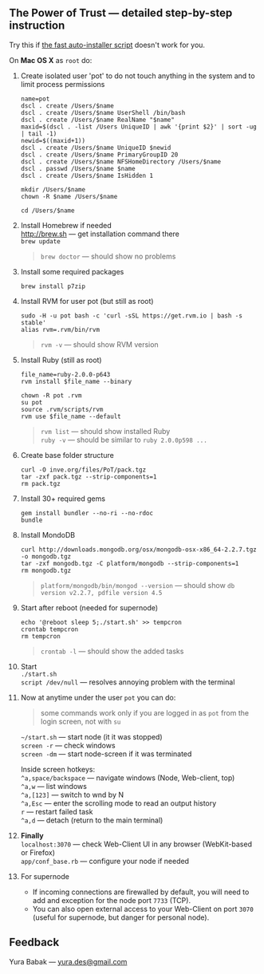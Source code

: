 ## The Power of Trust — detailed step-by-step instruction
Try this if [the fast auto-installer script](README.md) doesn't work for you.


On **Mac OS X** as `root` do:

1. Create isolated user 'pot' to do not touch anything in the system and to limit process permissions  
	```
	name=pot
	dscl . create /Users/$name
	dscl . create /Users/$name UserShell /bin/bash
	dscl . create /Users/$name RealName "$name"
	maxid=$(dscl . -list /Users UniqueID | awk '{print $2}' | sort -ug | tail -1)
	newid=$((maxid+1))
	dscl . create /Users/$name UniqueID $newid
	dscl . create /Users/$name PrimaryGroupID 20
	dscl . create /Users/$name NFSHomeDirectory /Users/$name
	dscl . passwd /Users/$name $name
	dscl . create /Users/$name IsHidden 1
	
	mkdir /Users/$name
	chown -R $name /Users/$name
	
	cd /Users/$name
	```

1. Install Homebrew if needed  
	<http://brew.sh> — get installation command there  
	`brew update`  
	>`brew doctor` — should show no problems

1. Install some required packages
	```
	brew install p7zip
	```

1. Install RVM for user pot (but still as root)
	```
	sudo -H -u pot bash -c 'curl -sSL https://get.rvm.io | bash -s stable'
	alias rvm=.rvm/bin/rvm
	```
	>`rvm -v` — should show RVM version  

1. Install Ruby (still as root)  
	```
	file_name=ruby-2.0.0-p643
	rvm install $file_name --binary
	``` 
	``` 
	chown -R pot .rvm
	su pot
	source .rvm/scripts/rvm
	rvm use $file_name --default
	```
	
	>`rvm list` — should show installed Ruby  
	`ruby -v` — should be similar to `ruby 2.0.0p598 ...`  

1. Create base folder structure
	```
	curl -O inve.org/files/PoT/pack.tgz
	tar -zxf pack.tgz --strip-components=1
	rm pack.tgz
	```

1. Install 30+ required gems  
	```
	gem install bundler --no-ri --no-rdoc
	bundle
	```

1. Install MondoDB
	```
	curl http://downloads.mongodb.org/osx/mongodb-osx-x86_64-2.2.7.tgz -o mongodb.tgz
	tar -zxf mongodb.tgz -C platform/mongodb --strip-components=1
	rm mongodb.tgz
	```
	>`platform/mongodb/bin/mongod --version` — should show `db version v2.2.7, pdfile version 4.5`

1. Start after reboot (needed for supernode)
	```
	echo '@reboot sleep 5;./start.sh' >> tempcron
	crontab tempcron
	rm tempcron
	```
	>`crontab -l` — should show the added tasks

1. Start  
	`./start.sh`  
	`script /dev/null` — resolves annoying problem with the terminal

1. Now at anytime under the user `pot` you can do:  
	>some commands work only if you are logged in as `pot` from the login screen, not with `su`
	
	`~/start.sh`  — start node (it it was stopped)  
	`screen -r`   — check windows  
	`screen -dm`  — start node-screen if it was terminated  

	Inside screen hotkeys:  
	`^a,space/backspace`  — navigate windows (Node, Web-client, top)  
	`^a,w`                — list windows  
	`^a,[123]`            — switch to wnd by N  
	`^a,Esc`              — enter the scrolling mode to read an output history  
	`r`                   — restart failed task  
	`^a,d`                — detach (return to the main terminal)

1. **Finally**  
	`localhost:3070`   — check Web-Client UI in any browser (WebKit-based or Firefox)  
	`app/conf_base.rb` — configure your node if needed  
	
1. For supernode  
	* If incoming connections are firewalled by default, you will need to add and exception for the node port `7733` (TCP).  
	* You can also open external access to your Web-Client on port `3070` (useful for supernode, but danger for personal node).


## Feedback
Yura Babak — yura.des@gmail.com